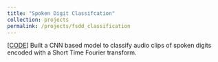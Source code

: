 ```yaml
---
title: "Spoken Digit Classifcation"
collection: projects
permalink: /projects/fsdd_classification
---
```


[[CODE](https://github.com/threewisemonkeys-as/dl_fun/tree/master/speech)] Built a CNN based model to classify audio clips of spoken digits encoded with a Short Time Fourier transform.
